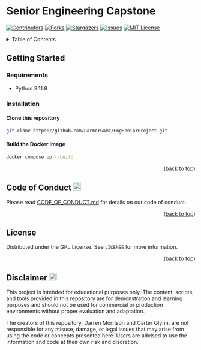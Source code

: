 # Senior Engineering Capstone

<a name="readme-top"></a>

[![Contributors][contributors-shield]][contributors-url]
[![Forks][forks-shield]][forks-url]
[![Stargazers][stars-shield]][stars-url]
[![Issues][issues-shield]][issues-url]
[![MIT License][license-shield]][license-url]

<!-- TABLE OF CONTENTS -->
<details>
  <summary>Table of Contents</summary>
  <ol>
    <li>
      <a href="#getting-started">Getting Started</a>
      <ul>
        <li><a href="#requirements">Requirements</a></li>
        <li><a href="#installation">Installation</a></li>
      </ul>
    </li>
    <li><a href="#code-of-conduct">Code of Conduct</a></li>
    <li><a href="#license">License</a></li>
    <li><a href="#disclaimer">Disclaimer</a></li>
  </ol>
</details>


<!-- GETTING STARTED -->
## Getting Started

<!-- REQUIREMENTS -->
### Requirements

- Python 3.11.9

### Installation

#### Clone this repository
```bash
git clone https://github.com/DarmorGamz/EngSeniorProject.git
```

#### Build the Docker image
```bash
docker compose up --build
```

<p align="right">(<a href="#readme-top">back to top</a>)</p>


<!-- CODE OF CONDUCT -->
## Code of Conduct <img src="https://raw.githubusercontent.com/Tarikul-Islam-Anik/Animated-Fluent-Emojis/master/Emojis/Smilies/Growing%20Heart.png" alt="Growing Heart" style="width:1em; height:1em;" id="code-of-conduct" />

Please read [CODE_OF_CONDUCT.md](CODE_OF_CONDUCT.md) for details on our code of conduct.

<p align="right">(<a href="#readme-top">back to top</a>)</p>

<!-- LICENSE -->
## License

Distributed under the GPL License. See `LICENSE` for more information.

<p align="right">(<a href="#readme-top">back to top</a>)</p>


<!-- Disclaimer -->
## Disclaimer <img src="https://raw.githubusercontent.com/Tarikul-Islam-Anik/Animated-Fluent-Emojis/master/Emojis/Smilies/Bomb.png" alt="Bomb" style="width:1em; height:1em;" id="disclaimer" />

This project is intended for educational purposes only. The content, scripts, and tools provided in this repository are for demonstration and learning purposes and should not be used for commercial or production environments without proper evaluation and adaptation.

The creators of this repository, Darren Morrison and Carter Glynn, are not responsible for any misuse, damage, or legal issues that may arise from using the code or concepts presented here. Users are advised to use the information and code at their own risk and discretion.

[contributors-shield]: https://img.shields.io/github/contributors/DarmorGamz/EngSeniorProject.svg?style=for-the-badge
[contributors-url]: https://github.com/DarmorGamz/EngSeniorProject/graphs/contributors
[forks-shield]: https://img.shields.io/github/forks/DarmorGamz/EngSeniorProject.svg?style=for-the-badge
[forks-url]: https://github.com/DarmorGamz/EngSeniorProjectm/network/members
[stars-shield]: https://img.shields.io/github/stars/DarmorGamz/EngSeniorProject.svg?style=for-the-badge
[stars-url]: https://github.com/DarmorGamz/EngSeniorProject/stargazers
[issues-shield]: https://img.shields.io/github/issues/DarmorGamz/EngSeniorProject.svg?style=for-the-badge
[issues-url]: https://github.com/DarmorGamz/EngSeniorProject/issues
[license-shield]: https://img.shields.io/github/license/DarmorGamz/EngSeniorProject.svg?style=for-the-badge
[license-url]: https://github.com/DarmorGamz/EngSeniorProject/blob/master/LICENSE.txt


<!-- Start Docker -->
<!-- docker compose up --build

<!-- Stop Docker -->
<!-- docker compose down -->

<!-- Debug Docker -->
<!-- docker compose logs -->
<!-- docker exec -it <container-name> /bin/bash -->